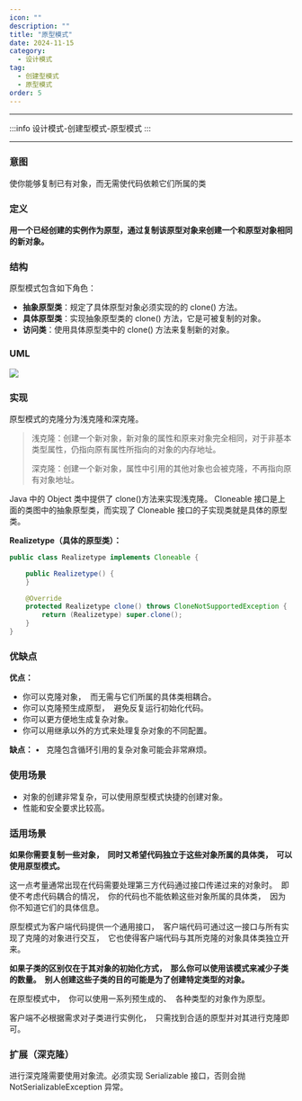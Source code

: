 ```yaml
---
icon: ""
description: ""
title: "原型模式"
date: 2024-11-15
category:
  - 设计模式
tag:
  - 创建型模式
  - 原型模式
order: 5
---
```


---

:::info
设计模式-创建型模式-原型模式
:::

---

### 意图

使你能够复制已有对象，而无需使代码依赖它们所属的类

### 定义

**用一个已经创建的实例作为原型，通过复制该原型对象来创建一个和原型对象相同的新对象。**

### **结构**

原型模式包含如下角色：

- **抽象原型类**：规定了具体原型对象必须实现的的 clone() 方法。
- **具体原型类**：实现抽象原型类的 clone() 方法，它是可被复制的对象。
- **访问类**：使用具体原型类中的 clone() 方法来复制新的对象。

### UML

![](https://drawingbed-686.pages.dev/myblog/202411122247322.png)

### **实现**

原型模式的克隆分为浅克隆和深克隆。

> 浅克隆：创建一个新对象，新对象的属性和原来对象完全相同，对于非基本类型属性，仍指向原有属性所指向的对象的内存地址。
>
> 深克隆：创建一个新对象，属性中引用的其他对象也会被克隆，不再指向原有对象地址。

Java 中的 Object 类中提供了 clone()方法来实现浅克隆。 Cloneable 接口是上面的类图中的抽象原型类，而实现了 Cloneable 接口的子实现类就是具体的原型类。

**Realizetype（具体的原型类）：**

```java
public class Realizetype implements Cloneable {

    public Realizetype() {
    }

    @Override
    protected Realizetype clone() throws CloneNotSupportedException {
        return (Realizetype) super.clone();
    }
}
```

### 优缺点

**优点：**

- 你可以克隆对象，  而无需与它们所属的具体类相耦合。
- 你可以克隆预生成原型，  避免反复运行初始化代码。
- 你可以更方便地生成复杂对象。
- 你可以用继承以外的方式来处理复杂对象的不同配置。

**缺点：**
•   克隆包含循环引用的复杂对象可能会非常麻烦。

### 使用场景

- 对象的创建非常复杂，可以使用原型模式快捷的创建对象。
- 性能和安全要求比较高。

### 适用场景

**如果你需要复制一些对象，  同时又希望代码独立于这些对象所属的具体类，  可以使用原型模式。**

这一点考量通常出现在代码需要处理第三方代码通过接口传递过来的对象时。  即使不考虑代码耦合的情况，  你的代码也不能依赖这些对象所属的具体类，  因为你不知道它们的具体信息。

原型模式为客户端代码提供一个通用接口，  客户端代码可通过这一接口与所有实现了克隆的对象进行交互，  它也使得客户端代码与其所克隆的对象具体类独立开来。

**如果子类的区别仅在于其对象的初始化方式，  那么你可以使用该模式来减少子类的数量。  别人创建这些子类的目的可能是为了创建特定类型的对象。**

在原型模式中，  你可以使用一系列预生成的、  各种类型的对象作为原型。

客户端不必根据需求对子类进行实例化，  只需找到合适的原型并对其进行克隆即可。

### **扩展（深克隆）**

进行深克隆需要使用对象流。必须实现 Serializable 接口，否则会抛 NotSerializableException 异常。
